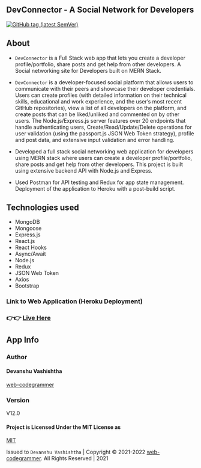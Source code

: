 ## DevConnector - A Social Network for Developers

[![GitHub tag (latest SemVer)](https://img.shields.io/badge/v-12.0-yellowgreen)](CHANGELOG)

## About

- `DevConnector` is a Full Stack web app that lets you create a developer profile/portfolio, share posts and get help from other developers. A Social networking site for Developers built on MERN Stack.

- `DevConnector` is a developer-focused social platform that allows users to communicate with their peers and showcase their developer credentials. Users can create profiles (with detailed information on their technical skills, educational and work experience, and the user’s most recent GitHub repositories), view a list of all developers on the platform, and create posts that can be liked/unliked and commented on by other users. The Node.js/Express.js server features over 20 endpoints that handle authenticating users, Create/Read/Update/Delete operations for user validation (using the passport.js JSON Web Token strategy), profile and post data, and extensive input validation and error handling.

- Developed a full stack social networking web application for developers using MERN stack where users can create a developer profile/portfolio, share posts and get help from other developers. This project is built using extensive backend API with Node.js and Express.

- Used Postman for API testing and Redux for app state management. Deployment of the application to Heroku with a post-build script.


## Technologies used

- MongoDB
- Mongoose
- Express.js
- React.js
- React Hooks
- Async/Await
- Node.js
- Redux
- JSON Web Token
- Axios
- Bootstrap

### Link to Web Application (Heroku Deployment)

### 👉👉 [Live Here](https://real-dev-connector-app.herokuapp.com)

## App Info

### Author

#### Devanshu Vashishtha
[web-codegrammer](https://github.com/web-codegrammer)

### Version

V12.0

#### Project is Licensed Under the MIT License as

[MIT](https://github.com/web-codegrammer/DevConnector-A-Social-Network-for-Developers/blob/master/LICENSE)

Issued to ```Devanshu Vashishtha``` | Copyright ©️ 2021-2022 [web-codegrammer](https://github.com/web-codegrammer). All Rights Reserved | 2021
